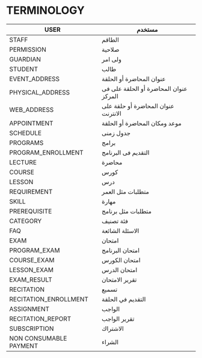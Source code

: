 # TERMINOLOGY

| USER | مستخدم |
| --- | --- |
| STAFF | الطاقم |
| PERMISSION | صلاحية |
| GUARDIAN | ولى امر |
| STUDENT | طالب |
| EVENT\_ADDRESS | عنوان المحاضرة أو الحلقة |
| PHYSICAL\_ADDRESS | عنوان المحاضرة أو الحلقة على فى المركز |
| WEB\_ADDRESS | عنوان المحاضرة أو حلقة على الانترنت |
| APPOINTMENT | موعد ومكان المحاضرة أو الحلقة |
| SCHEDULE | جدول زمنى |
| PROGRAMS | برامج |
| PROGRAM\_ENROLLMENT | التقديم فى البرنامج |
| LECTURE | محاضرة |
| COURSE | كورس |
| LESSON | درس |
| REQUIREMENT | متطلبات مثل العمر |
| SKILL | مهارة |
| PREREQUISITE | متطلبات مثل برنامج |
| CATEGORY | فئة تصنيف |
| FAQ | الاسئلة الشائعة |
| EXAM | امتحان |
| PROGRAM\_EXAM | امتحان البرنامج |
| COURSE\_EXAM | امتحان الكورس |
| LESSON\_EXAM | امتحان الدرس |
| EXAM\_RESULT | تقرير الامتحان |
| RECITATION | تسميع |
| RECITATION\_ENROLLMENT | التقديم في الحلقة |
| ASSIGNMENT | الواجب |
| RECITATION\_REPORT | تقرير الواجب |
| SUBSCRIPTION | الاشتراك |
| NON CONSUMABLE PAYMENT | الشراء |
